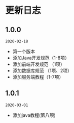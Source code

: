 # 更新日志

## 1.0.0
`2020-02-18`
- 第一个版本
- 添加Java开发规范（1-8项）
- 添加前端开发规范 （1项）
- 添加数据库规范 （1项、2项）
- 添加服务端教程（1-7项）

## 1.0.1
`2020-03-01`
- 添加java教程(第八项)